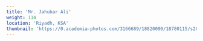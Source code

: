 ```yaml
---
title: 'Mr. Jahubar Ali'
weight: 114
location: 'Riyadh, KSA'
thumbnail: 'https://0.academia-photos.com/3166689/18820090/18780115/s200_k.kalyanasundaram.jpg'
---
```

